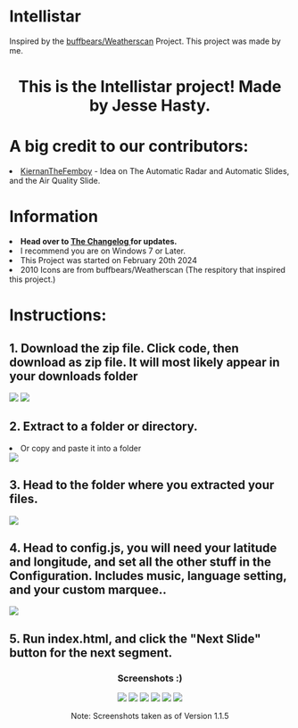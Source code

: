 # Intellistar
Inspired by the <a href="https://github.com/buffbears/Weatherscan">buffbears/Weatherscan</a> Project. This project was made by me.
 <h1 align="center">This is the Intellistar project! Made by Jesse Hasty.</h1>
 <h1>A big credit to our contributors:</h1>
<li> <a href="https://github.com/KiernanTheFemboy">KiernanTheFemboy</a> - Idea on The Automatic Radar and Automatic Slides, and the Air Quality Slide.</li>
<h1>Information</h1>
 <li><b>Head over to <a href="https://github.com/JesseWx2011/Intellistar/blob/master/changelog.txt">The Changelog </a>for updates.</b></li>
<li>I recommend you are on Windows 7 or Later.</li>
<li>This Project was started on February 20th 2024</li>
<li>2010 Icons are from buffbears/Weatherscan (The respitory that inspired this project.)</li>
<h1>Instructions:</h1>
<h2>1. Download the zip file. Click code, then download as zip file. It will most likely appear in your downloads folder</h2>
<img src="./setup/setup0.png">
 <img src="./setup/setup1.png">
 <h2>2. Extract to a folder or directory.</h2>
 <li>Or copy and paste it into a folder</li>
 <img src="./setup/setup2.png">
 <h2>3. Head to the folder where you extracted your files.</h2>
  <img src="./setup/setup3.png">
 <h2>4. Head to config.js, you will need your latitude and longitude, and set all the other stuff in the Configuration. Includes music, language setting, and your custom marquee..</h2>
 <img src="./setup/setup4.png">
 <h2>5. Run index.html, and click the "Next Slide" button for the next segment.</h2>
  
  <h3 align="center">Screenshots :)</h3>
  <div align="center">
   <img src="./screenshots/00.png">
    <img src="./screenshots/1.png">
   <img src="./screenshots/2.png">
   <img src="./screenshots/3.png">
   <img src="./screenshots/4.png">
   <img src="./screenshots/5.png">
   <p>Note: Screenshots taken as of Version 1.1.5</p>
  </div>
